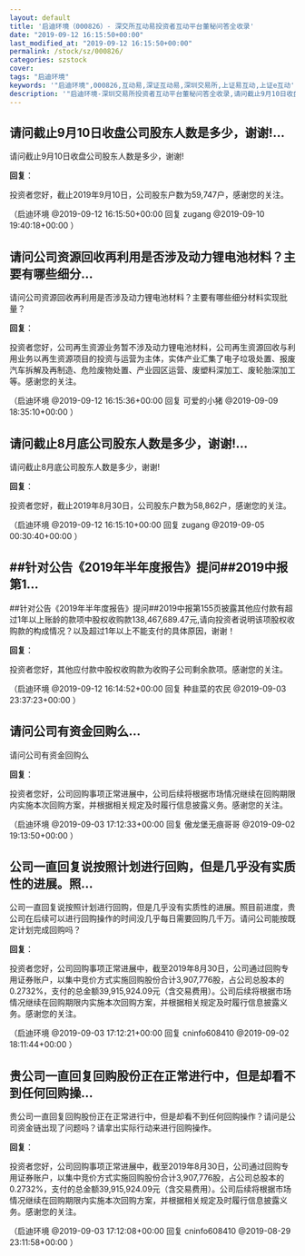 ```yaml
---
layout: default
title: '启迪环境（000826）- 深交所互动易投资者互动平台董秘问答全收录'
date: "2019-09-12 16:15:50+00:00"
last_modified_at: "2019-09-12 16:15:50+00:00"
permalink: /stock/sz/000826/
categories: szstock
cover: 
tags: "启迪环境"
keywords: '"启迪环境",000826,互动易,深证互动易,深圳交易所,上证易互动,上证e互动'
description: '"启迪环境-深圳交易所投资者互动平台董秘问答全收录,请问截止9月10日收盘公司股东人数是多少，谢谢!"'
---
```


## 请问截止9月10日收盘公司股东人数是多少，谢谢!...

请问截止9月10日收盘公司股东人数是多少，谢谢!

**回复**：

投资者您好，截止2019年9月10日，公司股东户数为59,747户，感谢您的关注。 

（启迪环境  @2019-09-12 16:15:50+00:00 回复 zugang  @2019-09-10 19:40:18+00:00 ）

## 请问公司资源回收再利用是否涉及动力锂电池材料？主要有哪些细分...

请问公司资源回收再利用是否涉及动力锂电池材料？主要有哪些细分材料实现批量？

**回复**：

投资者您好，公司再生资源业务暂不涉及动力锂电池材料，公司再生资源回收与利用业务以再生资源项目的投资与运营为主体，实体产业汇集了电子垃圾处置、报废汽车拆解及再制造、危险废物处置、产业园区运营、废塑料深加工、废轮胎深加工等。感谢您的关注。 

（启迪环境  @2019-09-12 16:15:36+00:00 回复 可爱的小猪  @2019-09-09 18:35:10+00:00 ）

## 请问截止8月底公司股东人数是多少，谢谢!...

请问截止8月底公司股东人数是多少，谢谢!

**回复**：

投资者您好，截止2019年8月30日，公司股东户数为58,862户，感谢您的关注。 

（启迪环境  @2019-09-12 16:15:10+00:00 回复 zugang  @2019-09-05 00:30:40+00:00 ）

## ##针对公告《2019年半年度报告》提问##2019中报第1...

##针对公告《2019年半年度报告》提问##2019中报第155页披露其他应付款有超过1年以上账龄的款项中股权收购款138,467,689.47元,请向投资者说明该项股权收购款的构成情况？以及超过1年以上不能支付的具体原因，谢谢！

**回复**：

投资者您好，其他应付款中股权收购款为收购子公司剩余款项。感谢您的关注。 

（启迪环境  @2019-09-12 16:14:52+00:00 回复 种韭菜的农民  @2019-09-03 23:37:23+00:00 ）

## 请问公司有资金回购么...

请问公司有资金回购么

**回复**：

投资者您好，公司回购事项正常进展中，公司后续将根据市场情况继续在回购期限内实施本次回购方案，并根据相关规定及时履行信息披露义务。感谢您的关注。 

（启迪环境  @2019-09-03 17:12:33+00:00 回复 傲龙堡无痕哥哥  @2019-09-02 19:13:50+00:00 ）

## 公司一直回复说按照计划进行回购，但是几乎没有实质性的进展。照...

公司一直回复说按照计划进行回购，但是几乎没有实质性的进展。照目前进度，贵公司在后续可以进行回购操作的时间没几乎每日需要回购几千万。请问公司能按既定计划完成回购吗？

**回复**：

投资者您好，公司回购事项正常进展中，截至2019年8月30日，公司通过回购专用证券账户，以集中竞价方式实施回购股份合计3,907,776股，占公司总股本的0.2732%，支付的总金额39,915,924.09元（含交易费用）。公司后续将根据市场情况继续在回购期限内实施本次回购方案，并根据相关规定及时履行信息披露义务。感谢您的关注。 

（启迪环境  @2019-09-03 17:12:21+00:00 回复 cninfo608410  @2019-09-02 18:11:44+00:00 ）

## 贵公司一直回复回购股份正在正常进行中，但是却看不到任何回购操...

贵公司一直回复回购股份正在正常进行中，但是却看不到任何回购操作？请问是公司资金链出现了问题吗？请拿出实际行动来进行回购操作。

**回复**：

投资者您好，公司回购事项正常进展中，截至2019年8月30日，公司通过回购专用证券账户，以集中竞价方式实施回购股份合计3,907,776股，占公司总股本的0.2732%，支付的总金额39,915,924.09元（含交易费用）。公司后续将根据市场情况继续在回购期限内实施本次回购方案，并根据相关规定及时履行信息披露义务。感谢您的关注。 

（启迪环境  @2019-09-03 17:12:08+00:00 回复 cninfo608410  @2019-08-29 23:11:58+00:00 ）

